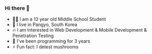 ### Hi there 👋

- 🧑‍🎓 I am a 13 year old Middle School Student
- 📍 I live in Pangyo, South Korea
- 🔥 I am interested in Web Development & Mobile Development & Penetration Testing
- 📅 I've been programming for 3 years
- ⚡ Fun fact: I detest mushrooms
